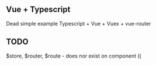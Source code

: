 Vue + Typescript
---
Dead simple example Typescript + Vue + Vuex + vue-router


TODO
---
$store, $router, $route - does nor exist on component ((
